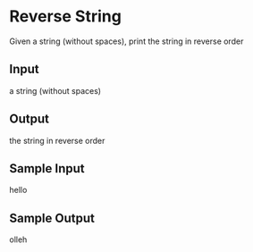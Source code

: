 # Reverse String

Given a string (without spaces), print the string in reverse order

## Input
a string (without spaces)

## Output
the string in reverse order

## Sample Input
hello

## Sample Output
olleh

